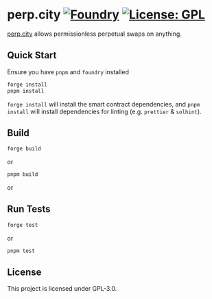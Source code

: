 # perp.city [![Foundry][foundry-badge]][foundry] [![License: GPL][license-badge]][license]

[foundry]: https://getfoundry.sh/
[foundry-badge]: https://img.shields.io/badge/Built%20with-Foundry-FFDB1C.svg
[license]: https://opensource.org/licenses/GPL-3.0
[license-badge]: https://img.shields.io/badge/License-GNU%20GPL-blue

[perp.city](https://perp.city/) allows permissionless perpetual swaps on anything.

## Quick Start

Ensure you have `pnpm` and `foundry` installed

```sh
forge install
pnpm install
```

`forge install` will install the smart contract dependencies, and `pnpm install` will install dependencies for linting (e.g. `prettier` & `solhint`).

## Build


```sh
forge build
```
or
```sh
pnpm build
```
or

## Run Tests

```sh
forge test
```
or
```sh
pnpm test
```

## License

This project is licensed under GPL-3.0.
